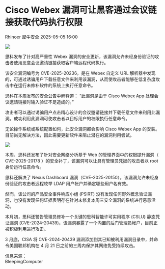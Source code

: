#  Cisco Webex 漏洞可让黑客通过会议链接获取代码执行权限   
Rhinoer  犀牛安全   2025-05-05 16:00  
  
![](https://mmbiz.qpic.cn/mmbiz_png/qvpgicaewUBkQ5YJHoFGVzHoiaXZ3e8hBq65voCFBvQIDKRROicYEZzaIqbrp1ta5Rw0xTr5GPjKriarhsQ1ojRO8g/640?wx_fmt=png&from=appmsg "")  
  
思科发布了针对高严重性 Webex 漏洞的安全更新，该漏洞允许未经身份验证的攻击者使用恶意会议邀请链接获取客户端远程代码执行。  
  
该安全漏洞编号为 CVE-2025-20236，是在 Webex 自定义 URL 解析器中发现的，可通过诱骗用户下载任意文件来利用该漏洞，从而使攻击者能够在低复杂度攻击中在运行未修补软件的系统上执行任意命令。  
  
思科在本周发布的安全公告中解释道： “此漏洞是由于 Cisco Webex App 处理会议邀请链接时输入验证不足造成的。”  
  
攻击者可以通过诱骗用户点击精心设计的会议邀请链接并下载任意文件来利用此漏洞。成功利用此漏洞可使攻击者以目标用户的权限执行任意命令。  
  
无论操作系统或系统配置如何，此安全漏洞都会影响 Cisco Webex App 的安装。目前尚无解决方法，因此需要更新软件来阻止潜在的漏洞利用尝试。  
  
![](https://mmbiz.qpic.cn/mmbiz_png/qvpgicaewUBkQ5YJHoFGVzHoiaXZ3e8hBqoVaCQGw5wPJ0C8BUhCppDS3ibDVQibzyhibaN8UJuiaA6kIs8CjibgRqWNA/640?wx_fmt=png&from=appmsg "")  
  
本周，思科还发布了针对安全网络分析基于 Web 的管理界面中的权限提升漏洞（ CVE-2025-20178 ）的安全补丁，该漏洞可以让具有管理员凭据的攻击者以 root 身份运行任意命令。  
  
思科还解决了 Nexus Dashboard 漏洞（CVE-2025-20150），该漏洞允许未经身份验证的攻击者远程枚举 LDAP 用户帐户并确定哪些用户名有效。  
  
然而，该公司的产品安全事件响应小组 (PSIRT) 没有发现任何野外概念验证漏洞，也没有发现任何证据表明存在针对未修复本周三安全漏洞的系统进行恶意活动。  
  
本月初，思科还警告管理员修补一个关键的思科智能许可实用程序 (CSLU) 静态凭证漏洞 (CVE-2024-20439)，该漏洞暴露了一个内置的后门管理员帐户，目前正被积极利用进行攻击。  
  
3 月底，CISA 将 CVE-2024-20439 漏洞添加到其已知被利用漏洞目录中，并命令美国联邦机构在 4 月 21 日之前的三周内保护其网络免受持续攻击。  
  
  
信息来源：  
BleepingComputer  
  
